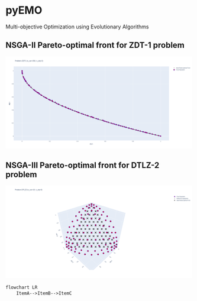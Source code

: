 # pyEMO

Multi-objective Optimization using Evolutionary Algorithms

## NSGA-II Pareto-optimal front for ZDT-1 problem

![](figures/nsga2_zdt1_plotly_screenshot.png)

## NSGA-III Pareto-optimal front for DTLZ-2 problem

![](figures/nsga3_dtlz2_plotly_screenshot.png)

```mermaid
flowchart LR
    ItemA-->ItemB-->ItemC
```
